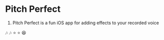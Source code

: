 # Pitch Perfect

1. Pitch Perfect is a fun iOS app for adding effects to your recorded voice 

:notes: :notes: :star: :star: :laughing:

